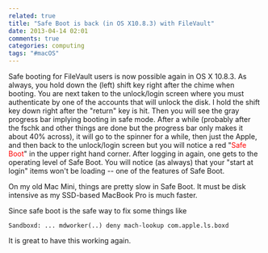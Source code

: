 ```yaml
---
related: true
title: "Safe Boot is back (in OS X10.8.3) with FileVault"
date: 2013-04-14 02:01
comments: true
categories: computing
tags: "#macOS"
---
```

Safe booting for FileVault users is now possible again in OS X 10.8.3.  As always, you hold down the (left) shift key right after the chime when booting.  You are next taken to the unlock/login screen where you must authenticate by one of the accounts that will unlock the disk.  I hold the shift key down right after the "return" key is hit.  Then you will see the gray progress bar implying booting in safe mode.  After a while (probably after the fschk and other things are done but the progress bar only makes it about 40% across), it will go to the spinner for a while, then just the Apple, and then back to the unlock/login screen but you will notice a red "<span style="color:red">Safe Boot</span>" in the upper right hand corner.  After logging in again, one gets to the operating level of Safe Boot.  You will notice (as always) that your "start at login" items won't be loading -- one of the features of Safe Boot. 

On my old Mac Mini, things are pretty slow in Safe Boot.  It  must be disk intensive as my SSD-based MacBook Pro is much faster.

Since safe boot is the safe way to fix some things like

    Sandboxd: ... mdworker(..) deny mach-lookup com.apple.ls.boxd

It is great to have this working again.
